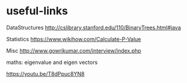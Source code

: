 # useful-links

DataStructures
http://cslibrary.stanford.edu/110/BinaryTrees.html#java


Statistics
https://www.wikihow.com/Calculate-P-Value


Misc
http://www.gowrikumar.com/interview/index.php

maths:
eigenvalue and eigen vectors

https://youtu.be/T8dPpuc8YN8









